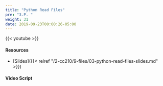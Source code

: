 ```yaml
---
title: "Python Read Files"
pre: "3.P. "
weight: 31
date: 2019-09-23T00:00:26-05:00
---
```


{{< youtube  >}}

#### Resources

* [Slides]({{< relref "/2-cc210/9-files/03-python-read-files-slides.md" >}})

#### Video Script
